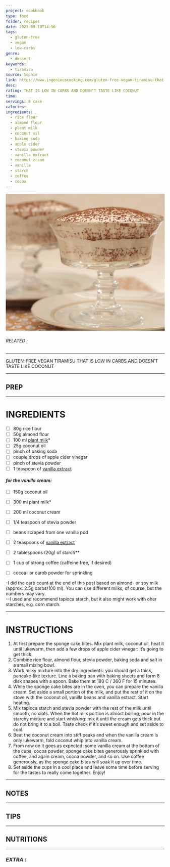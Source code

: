 ```yaml
---
project: cookbook
type: food
folder: recipes
date: 2023-09-19T14:56
tags:
  - gluten-free
  - vegan
  - low-carbs
genre:
  - dessert
keywords:
  - tiramisu
source: Sophie
link: https://www.ingeniouscooking.com/gluten-free-vegan-tiramisu-that-is-low-in-carbs-and-doesnt-taste-like-coconut/
desc: 
rating: THAT IS LOW IN CARBS AND DOESN’T TASTE LIKE COCONUT
time: 
servings: 8 cake
calories: 
ingredients:
  - rice flour
  - almond flour
  - plant milk
  - coconut oil
  - baking soda
  - apple cider
  - stevia powder
  - vanilla extract
  - coconut cream
  - vanilla
  - starch
  - coffee
  - cocoa
---
```


![IMAGE](image_185.png)

###### *RELATED* : 
---
GLUTEN-FREE VEGAN TIRAMISU THAT IS LOW IN CARBS AND DOESN’T TASTE LIKE COCONUT

---
## PREP



---
# INGREDIENTS

- [ ] 80g rice flour  
- [ ] 50g almond flour  
- [ ] 100 ml [plant milk](http://www.ingeniouscooking.com/tag/plant-milk/)*  
- [ ] 25g coconut oil  
- [ ] pinch of baking soda  
- [ ] couple drops of apple cider vinegar  
- [ ] pinch of stevia powder  
- [ ] 1 teaspoon of [vanilla extract](http://www.ingeniouscooking.com/home-made-vanilla-extract/)

#### _for the vanilla cream:_  
- [ ] 150g coconut oil  
- [ ] 300 ml plant milk*  
- [ ] 200 ml coconut cream  
- [ ] 1/4 teaspoon of stevia powder  
- [ ] beans scraped from one vanilla pod  
- [ ] 2 teaspoons of [vanilla extract](http://www.ingeniouscooking.com/home-made-vanilla-extract/)  
- [ ] 2 tablespoons (20g) of starch**

- [ ] 1 cup of strong coffee (caffeine free, if desired)  
- [ ] cocoa- or carob powder for sprinkling

-I did the carb count at the end of this post based on almond- or soy milk (approx. 2.5g carbs/100 ml). You can use different milks, of course, but the numbers may vary.  
--I used and recommend tapioca starch, but it also might work with oher starches, e.g. corn starch.

---
# INSTRUCTIONS

1. At first prepare the sponge cake bites. Mix plant milk, coconut oil, heat it until lukewarm, then add a few drops of apple cider vinegar: it’s going to get thick.
2. Combine rice flour, almond flour, stevia powder, baking soda and salt in a small mixing bowl.
3. Work milky mixture into the dry ingredients: you should get a thick, pancake-like texture. Line a baking pan with baking sheets and form 8 disk shapes with a spoon. Bake them at 180 C / 360 F for 15 minutes.
4. While the sponge cake bites are in the oven, you can prepare the vanilla cream. Set aside a small portion of the milk, and put the rest of it on the stove with the coconut oil, vanilla beans and vanilla extract. Start heating.
5. Mix tapioca starch and stevia powder with the rest of the milk until smooth, no clots. When the hot milk portion is almost boiling, pour in the starchy mixture and start whisking: mix it until the cream gets thick but do not bring it to a boil. Taste check if it’s sweet enough and set aside to cool.
6. Beat the coconut cream into stiff peaks and when the vanilla cream is only lukewarm, fold coconut whip into vanilla cream.
7. From now on it goes as expected: some vanilla cream at the bottom of the cups, cocoa powder, sponge cake bites generously sprinkled with coffee, and again cream, cocoa powder, and so on. Use coffee generously, as the sponge cake bites will soak it up over time.
8. Set aside the cups in a cool place and leave some time before serving for the tastes to really come together. Enjoy!

---
## NOTES



---
## TIPS



---
## NUTRITIONS



---
### *EXTRA* :



